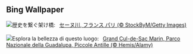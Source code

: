 ## Bing Wallpaper
![](https://www.bing.com/th?id=OHR.PontdArcole_JA-JP2896354577_UHD.jpg&w=1000)歴史を繋ぐ架け橋:&nbsp;&ensp;[セーヌ川, フランス パリ (© StockByM/Getty Images)](https://www.bing.com/th?id=OHR.PontdArcole_JA-JP2896354577_UHD.jpg)
<br><br/>
![](https://www.bing.com/th?id=OHR.Antilles_IT-IT7910228854_UHD.jpg&w=1000)Esplora la bellezza di questo luogo:&nbsp;&ensp;[Grand Cul-de-Sac Marin, Parco Nazionale della Guadalupa, Piccole Antille  (© Hemis/Alamy)](https://www.bing.com/th?id=OHR.Antilles_IT-IT7910228854_UHD.jpg)
<br><br/>

